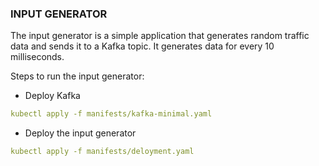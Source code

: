### INPUT GENERATOR

The input generator is a simple application that generates random traffic data and sends it to a Kafka topic.
It generates data for every 10 milliseconds.

Steps to run the input generator:

* Deploy Kafka
```yaml
kubectl apply -f manifests/kafka-minimal.yaml
```

* Deploy the input generator
```yaml
kubectl apply -f manifests/deloyment.yaml
```